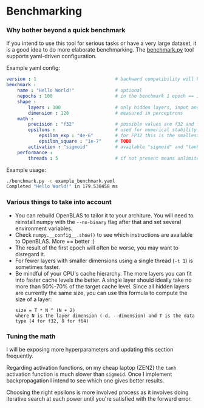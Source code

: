 # Benchmarking

### Why bother beyond a quick benchmark

If you intend to use this tool for serious tasks or have a very large dataset, it is a good idea to do more elaborate benchmarking.  The [benchmark.py] tool supports yaml-driven configuration.

Example yaml config:
```yaml
version : 1                             # backward compatibility will be on a best-effort basis
benchmark :
    name : "Hello World!"               # optional
    nepochs : 100                       # in the benchmark 1 epoch == 1 inference
    shape :
        layers : 100                    # only hidden layers, input and output layer excluded
        dimension : 128                 # measured in perceptrons
    math :
        precision : "f32"               # possible values are f32 and f64 on x86, other acrchitectures?
        epsilons :                      # used for numerical stability.  Increase if you start getting overflows
            epsilon_exp : "4e-6"        # for FP32 this is the smallest value I found
            epsilon_square : "1e-7"     # TODO
        activation : "sigmoid"          # available "sigmoid" and "tanh"
    performance :
        threads : 5                     # if not present means unlimited
```

Example usage:
```bash
./benchmark.py -c example_benchmark.yaml
Completed "Hello World!" in 179.538458 ms
```
### Various things to take into account

* You can rebuild OpenBLAS to tailor it to your architure.  You will need to reinstall numpy with the `--no-binary` flag after that and set several environment variables.
* Check `numpy.__config__.show()` to see which instructions are available to OpenBLAS.  More == better :)
* The result of the first epoch will often be worse, you may want to disregard it.
* For fewer layers with smaller dimensions using a single thread (`-t 1`) is sometimes faster.
* Be mindful of your CPU's cache hierarchy.  The more layers you can fit into faster cache levels the better.  A single layer should ideally take no more than 50%-70% of the target cache level.  Since all hidden layers are currently the same size, you can use this formula to compute the size of a layer:
    ```
    size = T * N ^ (N + 2)
    where N is the layer dimension (-d, --dimension) and T is the data type (4 for f32, 8 for f64)

### Tuning the math

I will be exposing more hyperparameters and updating this section frequently.

Regarding activation functions, on my cheap laptop (ZEN2) the `tanh` activation function is much slower than `sigmoid`.  Once I implement backpropagation I intend to see which one gives better results.

Choosing the right epsilons is more involved process as it involves doing iterative search at each power until you're satisfied with the forward error.  

[benchmark.py]: https://github.com/zlatinb/tiny-classifier/blob/main/benchmark.py

